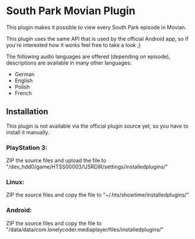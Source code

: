 # South Park Movian Plugin

This plugin makes it possible to view every South Park episode in Movian.

This plugin uses the same API that is used by the official Android app, so if you're interested how it works feel free to take a look ;)


The following audio languages are offered (depending on episode), descriptions are available in many other languages:
 - German
 - English
 - Polish
 - French


## Installation
This plugin is not available via the official plugin source yet, so you have to install it manually.

### PlayStation 3:
ZIP the source files and upload the file to "/dev_hdd0/game/HTSS00003/USRDIR/settings/installedplugins/"

### Linux:
ZIP the source files and copy the file to "~/.hts/showtime/installedplugins/"

### Android:
ZIP the source files and copy the file to "/data/data/com.lonelycoder.mediaplayer/files/installedplugins/"
